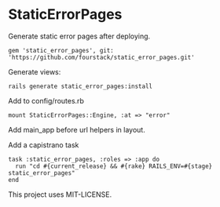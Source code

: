 StaticErrorPages
================

Generate static error pages after deploying.

    gem 'static_error_pages', git: 'https://github.com/fourstack/static_error_pages.git'


Generate views:

    rails generate static_error_pages:install

Add to config/routes.rb

    mount StaticErrorPages::Engine, :at => "error"

Add main_app before url helpers in layout.

Add a capistrano task

    task :static_error_pages, :roles => :app do
      run "cd #{current_release} && #{rake} RAILS_ENV=#{stage} static_error_pages"
    end

This project uses MIT-LICENSE.

